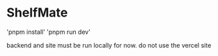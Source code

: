 # ShelfMate

'pnpm install'
'pnpm run dev'

backend and site must be run locally for now. do not use the vercel site
